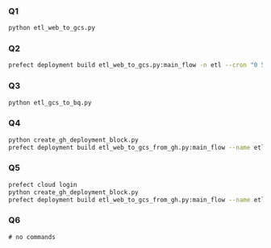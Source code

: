 ### Q1
```bash
python etl_web_to_gcs.py
```

### Q2
```bash
prefect deployment build etl_web_to_gcs.py:main_flow -n etl --cron "0 5 1 * *" -a
```

### Q3
```bash
python etl_gcs_to_bq.py
```

### Q4
```bash
python create_gh_deployment_block.py
prefect deployment build etl_web_to_gcs_from_gh.py:main_flow --name etl-web-to-gcs-via-github --tag main -sb github/main -a
```

### Q5
```bash
prefect cloud login
python create_gh_deployment_block.py
prefect deployment build etl_web_to_gcs_from_gh.py:main_flow --name etl-web-to-gcs-via-github --tag main -sb github/main -a
```

### Q6
```
# no commands
```